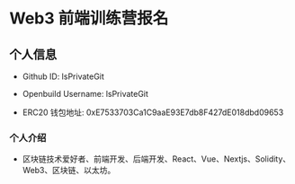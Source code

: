 # Web3 前端训练营报名

## 个人信息

* Github ID: lsPrivateGit

* Openbuild Username: lsPrivateGit

* ERC20 钱包地址: 0xE7533703Ca1C9aaE93E7db8F427dE018dbd09653

### 个人介绍
- 区块链技术爱好者、前端开发、后端开发、React、Vue、Nextjs、Solidity、Web3、区块链、以太坊。
